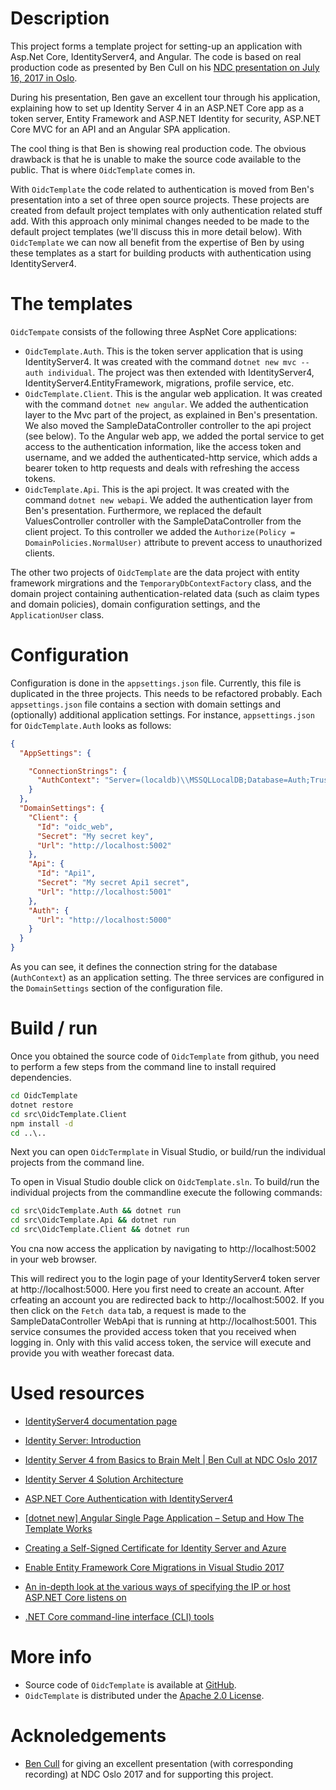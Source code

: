 # Description
This project forms a template project for setting-up an application with Asp.Net Core, IdentityServer4, and Angular. The code is based on real production code as presented by Ben Cull on his [NDC presentation on July 16, 2017 in Oslo](https://youtu.be/3rtq8M1s95c).

During his presentation, Ben gave an excellent tour through his application, explaining how to set up Identity Server 4 in an ASP.NET Core app as a token server, Entity Framework and ASP.NET Identity for security, ASP.NET Core MVC for an API and an Angular SPA application.

The cool thing is that Ben is showing real production code. The obvious drawback is that he is unable to make the source code available to the public. That is where `OidcTemplate` comes in. 

With `OidcTemplate` the code related to authentication is moved 
from Ben's presentation into a set of three open source projects. These projects are created from default project templates with only authentication related stuff add. With this approach only minimal changes needed to be made to the default project templates (we'll discuss this in more detail below). With `OidcTemplate` we can now all benefit from the expertise of Ben by using these templates as a start for building products with authentication using IdentityServer4.

# The templates
`OidcTempate` consists of the following three AspNet Core applications:
* `OidcTemplate.Auth`. This is the token server application that is using IdentityServer4. It was created with the command `dotnet new mvc --auth individual`. The project was then extended with IdentityServer4, IdentityServer4.EntityFramework, migrations, profile service, etc.
* `OidcTemplate.Client`. This is the angular web application. It was created with the command `dotnet new angular`. We added the authentication layer to the Mvc part of the project, as explained in Ben's presentation. We also moved the SampleDataController controller to the api project (see below). To the Angular web app, we added the portal service to get access to the authentication information, like the access token and username, and we added the authenticated-http service, which adds a bearer token to http requests and deals with refreshing the access tokens.
* `OidcTemplate.Api`. This is the api project. It was created with the command `dotnet new webapi`. We added the authentication layer from Ben's presentation. Furthermore, we replaced the default ValuesController controller with the SampleDataController from the client project. To this controller we added the `Authorize(Policy = DomainPolicies.NormalUser)` attribute to prevent access to unauthorized clients.

The other two projects of `OidcTemplate` are the data project with entity framework mirgrations and the `TemporaryDbContextFactory` class, and the domain project containing authentication-related data (such as claim types and domain policies), domain configuration settings, and the `ApplicationUser` class.

# Configuration
Configuration is done in the `appsettings.json` file. Currently, this file is duplicated in the three projects. This needs to be refactored probably. Each `appsettings.json` file contains a section with domain settings and (optionally) additional application settings. For instance, `appsettings.json` for `OidcTemplate.Auth` looks as follows:
```json
{
  "AppSettings": {

    "ConnectionStrings": {
      "AuthContext": "Server=(localdb)\\MSSQLLocalDB;Database=Auth;Trusted_Connection=True;MultipleActiveResultSets=true"
    }
  },
  "DomainSettings": {
    "Client": {
      "Id": "oidc_web",
      "Secret": "My secret key",
      "Url": "http://localhost:5002"
    },
    "Api": {
      "Id": "Api1",
      "Secret": "My secret Api1 secret",
      "Url": "http://localhost:5001"
    },
    "Auth": {
      "Url": "http://localhost:5000"
    }
  }
}
```
As you can see, it defines the connection string for the database (`AuthContext`) as an application setting. The three services are configured in the `DomainSettings` section of the configuration file.


# Build / run 
Once you obtained the source code of `OidcTemplate` from github, you need to perform a few steps from the command line to install required dependencies.
```bat
cd OidcTemplate
dotnet restore
cd src\OidcTemplate.Client
npm install -d
cd ..\..
```

Next you can open `OidcTermplate` in Visual Studio, or build/run the individual projects from the command line.

To open in Visual Studio double click on `OidcTemplate.sln`. To build/run the individual projects from the commandline execute the following commands:
```bat
cd src\OidcTemplate.Auth && dotnet run
cd src\OidcTemplate.Api && dotnet run
cd src\OidcTemplate.Client && dotnet run
```
You cna now access the application by navigating to http://localhost:5002 in your web browser.

This will redirect you to the login page of your IdentityServer4 token server at http://localhost:5000. Here you first need to create an account. After crfeating an account you are redirected back to http://localhost:5002. If you then click on the `Fetch data` tab, a request is made to the SampleDataController WebApi that is running at http://localhost:5001. This service consumes the provided access token that you received when logging in. Only with this valid access token, the service will execute and provide you with weather forecast data.


# Used resources
* [IdentityServer4 documentation page](https://identityserver4.readthedocs.io/en/release/)
* [Identity Server: Introduction](https://elanderson.net/2017/05/identity-server-introduction/)
* [Identity Server 4 from Basics to Brain Melt | Ben Cull at NDC Oslo 2017](https://www.youtube.com/watch?v=3rtq8M1s95c)
* [Identity Server 4 Solution Architecture](http://benjii.me/2017/10/identity-server-4-solution-architecture/)
* [ASP.NET Core Authentication with IdentityServer4](https://blogs.msdn.microsoft.com/webdev/2017/01/23/asp-net-core-authentication-with-identityserver4/)
* [[dotnet new] Angular Single Page Application – Setup and How The Template Works](https://dotnetcore.gaprogman.com/2017/04/20/dotnet-new-angular-single-page-application-setup-and-how-the-template-works/)

* [Creating a Self-Signed Certificate for Identity Server and Azure](http://benjii.me/2017/06/creating-self-signed-certificate-identity-server-azure/)
* [Enable Entity Framework Core Migrations in Visual Studio 2017](http://benjii.me/2017/05/enable-entity-framework-core-migrations-visual-studio-2017/)
* [An in-depth look at the various ways of specifying the IP or host ASP.NET Core listens on](http://josephwoodward.co.uk/2017/02/many-different-ways-specifying-host-port-asp-net-core)
* [.NET Core command-line interface (CLI) tools](https://docs.microsoft.com/en-us/dotnet/core/tools/dotnet-new?tabs=netcore2x)



# More info
* Source code of `OidcTemplate` is available at [GitHub](https://github.com/merijndejonge/OidcTemplate).
* `OidcTemplate` is distributed under the [Apache 2.0 License](https://github.com/merijndejongeOidcTemplate/blob/master/LICENSE).
# Acknoledgements
* [Ben Cull](https://bencull.com/) for giving an excellent presentation (with corresponding recording) at NDC Oslo 2017 and for supporting this project.